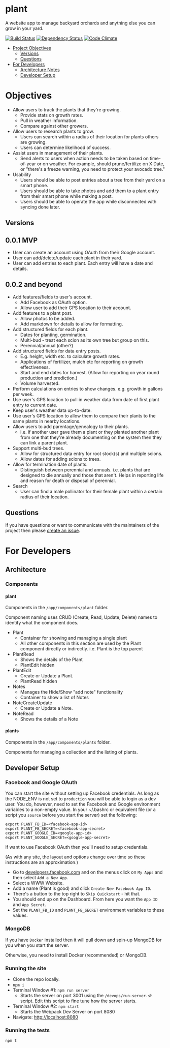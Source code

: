 # plant

A website app to manage backyard orchards and anything else you can grow
in your yard.

[![Build Status](https://travis-ci.org/guyellis/plant.svg)](https://travis-ci.org/guyellis/plant) [![Dependency Status](https://david-dm.org/guyellis/plant.svg)](https://david-dm.org/guyellis/plant) [![Code Climate](https://codeclimate.com/github/guyellis/plant/badges/gpa.svg)](https://codeclimate.com/github/guyellis/plant)

* [Project Objectives](#objectives)
  * [Versions](#versions)
  * [Questions](#questions)
* [For Developers](#for-developers)
  * [Architecture Notes](#architecture)
  * [Developer Setup](#developer-setup)

# Objectives

* Allow users to track the plants that they're growing.
  * Provide stats on growth rates.
  * Pull in weather information.
  * Compare against other growers.
* Allow users to research plants to grow.
  * Users can search within a radius of their location for plants others are
  growing.
  * Users can determine likelihood of success.
* Assist users in management of their plants.
  * Send alerts to users when action needs to be taken based on time-of-year
  or on weather. For example, should prune/fertilize on X Date, or "there's
  a freeze warning, you need to protect your avocado tree."
* Usability
  * Users should be able to post entries about a tree from their yard on a smart
  phone.
  * Users should be able to take photos and add them to a plant entry from
  their smart phone while making a post.
  * Users should be able to operate the app while disconnected with syncing
  done later.

## Versions

## 0.0.1 MVP

* User can create an account using OAuth from their Google account.
* User can add/delete/update each plant in their yard.
* User can add entries to each plant. Each entry will have a date and
details.

## 0.0.2 and beyond

* Add features/fields to user's account.
  * Add Facebook as OAuth option.
  * Allow user to add their GPS location to their account.
* Add features to a plant post.
  * Allow photos to be added.
  * Add markdown for details to allow for formatting.
* Add structured fields for each plant.
  * Dates for planting, germination.
  * Multi-bud - treat each scion as its own tree but group on this.
  * Perennial/annual (other?)
* Add structured fields for data entry posts.
  * E.g. height, width etc. to calculate growth rates.
  * Applications of fertilizer, mulch etc for reporting on growth effectiveness.
  * Start and end dates for harvest. (Allow for reporting on year round
    production and prediction.)
  * Volume harvested.
* Perform calculations on entries to show changes. e.g. growth in gallons per
week.
* Use user's GPS location to pull in weather data from date of first plant
entry to current date.
* Keep user's weather data up-to-date.
* Use user's GPS location to allow them to compare their plants to the same
plants in nearby locations.
* Allow users to add parentage/genealogy to their plants.
  * i.e. if another user gave them a plant or they planted another plant from
  one that they're already documenting on the system then they can link a parent
  plant.
* Support multi-bud trees.
  * Allow for structured data entry for root stock(s) and multiple scions.
  * Allow dates for adding scions to trees.
* Allow for termination date of plants.
  * Distinguish between perennial and annuals. i.e. plants that are designed
  to die annually and those that aren't. Helps in reporting life and reason
  for death or disposal of perennial.
* Search
  * User can find a male pollinator for their female plant within a certain
  radius of their location.

## Questions

If you have questions or want to communicate with the maintainers of the
project then please [create an issue](https://github.com/guyellis/plant/issues).

# For Developers

## Architecture

### Components

#### plant

Components in the `/app/components/plant` folder.

Component naming uses CRUD (Create, Read, Update, Delete) names to identify what the component does.

* Plant
  * Container for showing and managing a single plant
  * All other components in this section are used by the Plant component directly or indirectly. i.e. Plant is the top parent
* PlantRead
  * Shows the details of the Plant
  * PlantEdit hidden
* PlantEdit
  * Create or Update a Plant.
  * PlantRead hidden
* Notes
  * Manages the Hide/Show "add note" functionality
  * Container to show a list of Notes
* NoteCreateUpdate
  * Create or Update a Note.
* NoteRead
  * Shows the details of a Note

#### plants

Components in the `/app/components/plants` folder.

Components for managing a collection and the listing of plants.

## Developer Setup

### Facebook and Google OAuth

You can start the site without setting up Facebook credentials.
As long as the NODE_ENV is not set to `production` you will be able to login as a dev user.
You do, however, need to set the Facebook and Google environment variables to a non-empty value.
In your ~/.bashrc or equivalent file (or a script you `source` before you start the server) set the following:

```
export PLANT_FB_ID=<facebook-app-id>
export PLANT_FB_SECRET=<facebook-app-secret>
export PLANT_GOOGLE_ID=<google-app-id>
export PLANT_GOOGLE_SECRET=<google-app-secret>
```

If want to use Facebook OAuth then you'll need to setup credentials.

(As with any site, the layout and options change over time so these instructions are an approximation.)

* Go to [developers.facebook.com](https://developers.facebook.com/) and on the menus click on `My Apps` and then select `Add a New App`.
* Select a WWW Website.
* Add a name (Plant is good) and click `Create New Facebook App ID`.
* There's a button to the top right to `Skip Quickstart` - hit that.
* You should end up on the Dashboard. From here you want the `App ID` and `App Secret`.
* Set the `PLANT_FB_ID` and `PLANT_FB_SECRET` environment variables to these values.

### MongoDB

If you have `Docker` installed then it will pull down and spin-up MongoDB for you when you start the server.

Otherwise, you need to install Docker (recommended) or MongoDB.

### Running the site

* Clone the repo locally.
* `npm i`
* Terminal Window #1: `npm run server`
  * Starts the server on port 3001 using the `/devops/run-server.sh` script. Edit this script to fine tune how the server starts.
* Terminal Window #2: `npm start`
  * Starts the Webpack Dev Server on port 8080
* Navigate: [http://localhost:8080](http://localhost:8080)

### Running the tests

```
npm t
```
